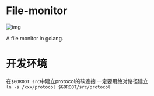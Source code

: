 # File-monitor
![img](https://api.travis-ci.com/zyazhb/File-monitor.svg?token=7AHugMyyp2gSqz2binDJ&branch=master&status=unknown)  

A file monitor in golang.

# 开发环境
在`$GOROOT src`中建立protocol的软连接 一定要用绝对路径建立  
`ln -s /xxx/protocol $GOROOT/src/protocol`
